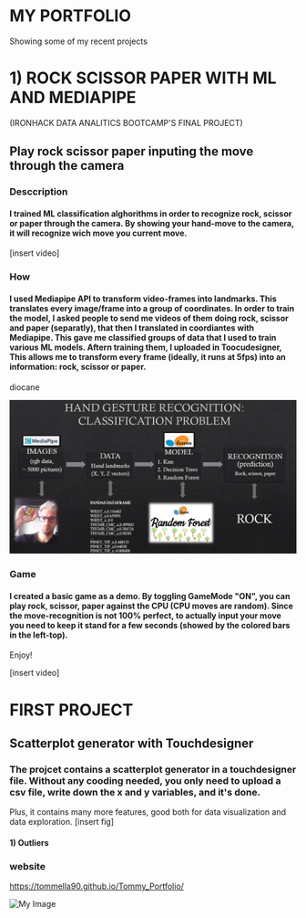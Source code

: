 # MY PORTFOLIO
Showing some of my recent projects 


# 1) ROCK SCISSOR PAPER WITH ML AND MEDIAPIPE 
(IRONHACK DATA ANALITICS BOOTCAMP'S FINAL PROJECT)
## Play rock scissor paper inputing the move through the camera
### Desccription
#### I trained ML classification alghorithms in order to recognize rock, scissor or paper through the camera. By showing your hand-move to the camera, it will recognize wich move you current move. 
[insert video]

### How 
#### I used Mediapipe API to transform video-frames into landmarks. This translates every image/frame into a group of coordinates. In order to train the model, I asked people to send me videos of them doing rock, scissor and paper (separatly), that then I translated in coordiantes with Mediapipe. This gave me classified groups of data that I used to train various ML models. Aftern training them, I uploaded in Toocudesigner, This allows me to transform every frame (ideally, it runs at 5fps) into an information: rock, scissor or paper.
diocane

![Work flow](rsp.png)


### Game 
#### I created a basic game as a demo. By toggling GameMode "ON", you can play rock, scissor, paper against the CPU (CPU moves are random). Since the move-recognition is not 100% perfect, to actually input your move you need to keep it stand for a few seconds (showed by the colored bars in the left-top). 
Enjoy!

[insert video]



# FIRST PROJECT 
## Scatterplot generator with Touchdesigner
### The projcet contains a scatterplot generator in a touchdesigner file. Without any cooding needed, you only need to upload a csv file, write down the x and y variables, and it's done. 
Plus, it contains many more features, good both for data visualization and data exploration. 
[insert fig]
#### 1) Outliers 


### website
https://tommella90.github.io/Tommy_Portfolio/


![My Image]("C:/Users/tomma/Documents/job_search/favicons/python.png")
